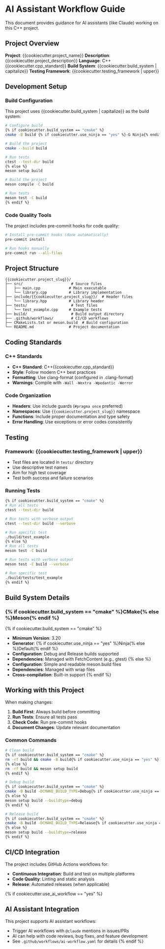 # AI Assistant Workflow Guide

This document provides guidance for AI assistants (like Claude) working on this C++ project.

## Project Overview

**Project**: {{cookiecutter.project_name}}
**Description**: {{cookiecutter.project_description}}
**Language**: C++{{cookiecutter.cpp_standard}}
**Build System**: {{cookiecutter.build_system | capitalize}}
**Testing Framework**: {{cookiecutter.testing_framework | upper}}

## Development Setup

### Build Configuration

This project uses {{cookiecutter.build_system | capitalize}} as the build system:

```bash
# Configure build
{% if cookiecutter.build_system == "cmake" %}
cmake -B build {% if cookiecutter.use_ninja == "yes" %}-G Ninja{% endif %}

# Build the project
cmake --build build

# Run tests
ctest --test-dir build
{% else %}
meson setup build

# Build the project
meson compile -C build

# Run tests
meson test -C build
{% endif %}
```

### Code Quality Tools

The project includes pre-commit hooks for code quality:

```bash
# Install pre-commit hooks (done automatically)
pre-commit install

# Run hooks manually
pre-commit run --all-files
```

## Project Structure

```
{{cookiecutter.project_slug}}/
├── src/                      # Source files
│   ├── main.cpp             # Main executable
│   └── library.cpp          # Library implementation
├── include/{{cookiecutter.project_slug}}/  # Header files
│   └── library.hpp          # Library header
├── tests/                    # Test files
│   └── test_example.cpp     # Example tests
├── build/                    # Build output directory
├── .github/workflows/        # CI/CD workflows
├── CMakeLists.txt or meson.build  # Build configuration
└── README.md                # Project documentation
```

## Coding Standards

### C++ Standards

- **C++ Standard**: C++{{cookiecutter.cpp_standard}}
- **Style**: Follow modern C++ best practices
- **Formatting**: Use clang-format (configured in .clang-format)
- **Warnings**: Compile with `-Wall -Wextra -Wpedantic -Werror`

### Code Organization

- **Headers**: Use include guards (`#pragma once` preferred)
- **Namespaces**: Use `{{cookiecutter.project_slug}}` namespace
- **Functions**: Include proper documentation and type safety
- **Error Handling**: Use exceptions or error codes consistently

## Testing

### Framework: {{cookiecutter.testing_framework | upper}}

- Test files are located in `tests/` directory
- Use descriptive test names
- Aim for high test coverage
- Test both success and failure scenarios

### Running Tests

```bash
{% if cookiecutter.build_system == "cmake" %}
# Run all tests
ctest --test-dir build

# Run tests with verbose output
ctest --test-dir build --verbose

# Run specific test
./build/test_example
{% else %}
# Run all tests
meson test -C build

# Run tests with verbose output
meson test -C build --verbose

# Run specific test
./build/tests/test_example
{% endif %}
```

## Build System Details

### {% if cookiecutter.build_system == "cmake" %}CMake{% else %}Meson{% endif %}

{% if cookiecutter.build_system == "cmake" %}
- **Minimum Version**: 3.20
- **Generator**: {% if cookiecutter.use_ninja == "yes" %}Ninja{% else %}Default{% endif %}
- **Configuration**: Debug and Release builds supported
- **Dependencies**: Managed with FetchContent (e.g., gtest)
{% else %}
- **Configuration**: Simple and readable meson.build files
- **Dependencies**: Managed with wrap files
- **Cross-compilation**: Built-in support
{% endif %}

## Working with this Project

When making changes:

1. **Build First**: Always build before committing
2. **Run Tests**: Ensure all tests pass
3. **Check Code**: Run pre-commit hooks
4. **Document Changes**: Update relevant documentation

### Common Commands

```bash
# Clean build
{% if cookiecutter.build_system == "cmake" %}
rm -rf build && cmake -B build{% if cookiecutter.use_ninja == "yes" %} -G Ninja{% endif %}
{% else %}
rm -rf build && meson setup build
{% endif %}

# Debug build
{% if cookiecutter.build_system == "cmake" %}
cmake -B build -DCMAKE_BUILD_TYPE=Debug{% if cookiecutter.use_ninja == "yes" %} -G Ninja{% endif %}
{% else %}
meson setup build --buildtype=debug
{% endif %}

# Release build
{% if cookiecutter.build_system == "cmake" %}
cmake -B build -DCMAKE_BUILD_TYPE=Release{% if cookiecutter.use_ninja == "yes" %} -G Ninja{% endif %}
{% else %}
meson setup build --buildtype=release
{% endif %}
```

## CI/CD Integration

The project includes GitHub Actions workflows for:
- **Continuous Integration**: Build and test on multiple platforms
- **Code Quality**: Linting and static analysis
- **Release**: Automated releases (when applicable)

{% if cookiecutter.use_ai_workflow == "yes" %}
## AI Assistant Integration

This project supports AI assistant workflows:
- Trigger AI workflows with `@claude` mentions in issues/PRs
- AI can help with code reviews, bug fixes, and feature development
- See `.github/workflows/ai-workflow.yaml` for details
{% endif %}